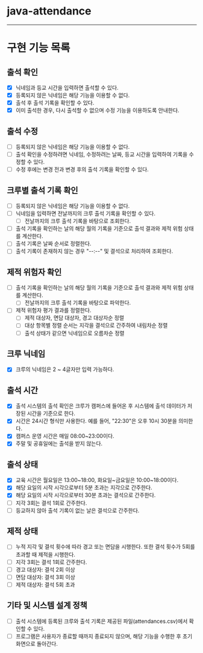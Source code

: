 # java-attendance

---

# 구현 기능 목록

## 출석 확인

- [x] 닉네임과 등교 시간을 입력하면 출석할 수 있다.
- [x] 등록되지 않은 닉네임은 해당 기능을 이용할 수 없다.
- [x] 출석 후 출석 기록을 확인할 수 있다.
- [x] 이미 출석한 경우, 다시 출석할 수 없으며 수정 기능을 이용하도록 안내한다.

## 출석 수정

- [ ] 등록되지 않은 닉네임은 해당 기능을 이용할 수 없다.
- [ ] 출석 확인을 수정하려면 닉네임, 수정하려는 날짜, 등교 시간을 입력하여 기록을 수정할 수 있다.
- [ ] 수정 후에는 변경 전과 변경 후의 출석 기록을 확인할 수 있다.

## 크루별 출석 기록 확인

- [ ] 등록되지 않은 닉네임은 해당 기능을 이용할 수 없다.
- [ ] 닉네임을 입력하면 전날까지의 크루 출석 기록을 확인할 수 있다.
  - [ ] 전날까지의 크루 출석 기록을 바탕으로 조회한다.
- [ ] 출석 기록을 확인하는 날의 해당 월의 기록을 기준으로 출석 결과와 제적 위험 상태를 계산한다.
- [ ] 출석 기록은 날짜 순서로 정렬한다.
- [ ] 출석 기록이 존재하지 않는 경우 "--:--" 및 결석으로 처리하여 조회한다.

## 제적 위험자 확인

- [ ] 출석 기록을 확인하는 날의 해당 월의 기록을 기준으로 출석 결과와 제적 위험 상태를 계산한다.
  - [ ] 전날까지의 크루 출석 기록을 바탕으로 파악한다.
- [ ] 제적 위험자 평가 결과를 정렬한다.
  - [ ] 제적 대상자, 면담 대상자, 경고 대상자순 정렬
  - [ ] 대상 항목별 정렬 순서는 지각을 결석으로 간주하여 내림차순 정렬
  - [ ] 출석 상태가 같으면 닉네임으로 오름차순 정렬

## 크루 닉네임

- [x] 크루의 닉네임은 2 ~ 4글자만 입력 가능하다.

## 출석 시간
- [x] 출석 시스템의 출석 확인은 크루가 캠퍼스에 들어온 후 시스템에 출석 데이터가 저장된 시간을 기준으로 한다.
- [x] 시간은 24시간 형식만 사용한다. 예를 들어, "22:30"은 오후 10시 30분을 의미한다.
- [x] 캠퍼스 운영 시간은 매일 08:00~23:00이다.
- [x] 주말 및 공휴일에는 출석을 받지 않는다.

## 출석 상태

- [x] 교육 시간은 월요일은 13:00~18:00, 화요일~금요일은 10:00~18:00이다.
- [x] 해당 요일의 시작 시각으로부터 5분 초과는 지각으로 간주한다.
- [x] 해당 요일의 시작 시각으로부터 30분 초과는 결석으로 간주한다.
- [ ] 지각 3회는 결석 1회로 간주한다.
- [ ] 등교하지 않아 출석 기록이 없는 날은 결석으로 간주한다.

## 제적 상태

- [ ] 누적 지각 및 결석 횟수에 따라 경고 또는 면담을 시행한다. 또한 결석 횟수가 5회를 초과할 때 제적을 시행한다.
- [ ] 지각 3회는 결석 1회로 간주한다.
- [ ] 경고 대상자: 결석 2회 이상
- [ ] 면담 대상자: 결석 3회 이상
- [ ] 제적 대상자: 결석 5회 초과

## 기타 및 시스템 설계 정책

- [ ] 출석 시스템에 등록된 크루와 출석 기록은 제공된 파일(attendances.csv)에서 확인할 수 있다.
- [ ] 프로그램은 사용자가 종료할 때까지 종료되지 않으며, 해당 기능을 수행한 후 초기 화면으로 돌아간다.
